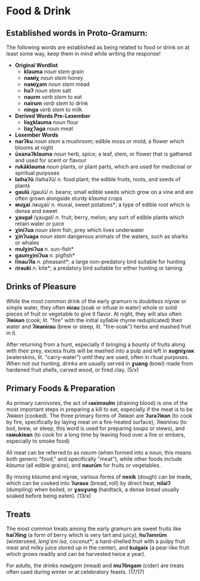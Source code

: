 # Food & Drink

## Established words in Proto-Gramurn:

The following words are established as being related to food or drink on at least some way, keep them in mind while writing the response!

+ **Original Wordlist**
  + **klauma** _noun stem_ grain
  + **naмiχ** _noun stem_ honey
  + **naмiχam** _noun stem_ mead
  + **huʔ** _noun stem_ salt
  + **nauɾm** _verb stem_ to eat
  + **nairum** _verb stem_ to drink
  + **ninga** _verb stem_ to milk
+ **Derived Words Pre-Lexember**
  + **liaχklauma** _noun_ flour
  + **liaχʔaga** _noun_ meat
+ **Lexember Words**
+ **narʔku** _noun stem_ a mushroom; edible moss or mold; a flower which blooms at night
+ **ūxanaʔklauma** _noun_ herb, spice; a leaf, stem, or flower that is gathered and used for scent or flavour
+ **rukāklauma** _noun_ plants, or plant parts, which are used for medicinal or spiritual purposes
+ **laihaʔū** /laihaʔū/ _n._ food plant; the edible fruits, roots, and seeds of plants
+ **gaulū** /gaulū/ _n._ beans; small edible seeds which grow on a vine and are often grown alongside sturdy *klauma* crops
+ **мuχai** /мuχai/ _n._ muxai, sweet potatoes\*; a type of edible root which is dense and sweet
+ **χaugal** /χaugal/ _n._ fruit, berry, melon; any sort of edible plants which retain water or juice
+ **χiniʔua** _noun stem_ fish, prey which lives underwater
+ **χinʔuaga** _noun stem_ dangerous animals of the waters, such as sharks or whales
+ **mulχiniʔua** _n._ sun-fish\*
+ **gaumχiniʔua** _n._ pigfish\*
+ **līnauʔla** _n._ pheasant\*; a large non-predatory bird suitable for hunting
+ **ɾiɾauki** _n._ kite\*; a predatory bird suitable for either hunting or taming

## Drinks of Pleasure

While the most common drink of the early gramurn is doubtless _niɣɾaк_ or simple water, they often **niɾau** (soak or infuse in water) whole or solid pieces of fruit or vegetable to give it flavor. At night, they will also often **ʔiʀiʀan** (cook; lit. "fire" with the initial syllable rhyme reduplicated) their water and **ʔiʀaniɾau** (brew or steep, lit. "fire-soak") herbs and mashed fruit in it.

After returning from a hunt, especially if bringing a bounty of fruits along with their prey, excess fruits will be mashed into a pulp and left in **xugniɣɾaк** (waterskins, lit. "carry-water") until they are used, often in ritual purposes. When not out hunting, drinks are usually served in **ɣuang** (bowl) made from hardened fruit shells, carved wood, or fired clay. (5/x)

## Primary Foods & Preparation

As primary carnivores, the act of **ɾaкimxulm** (draining blood) is one of the most important steps in preparing a kill to eat, especially if the meat is to be _ʔiʀiʀan_ (cooked). The three primary forms of _ʔiʀiʀan_ are **ʔuraʔiʀan** (to cook by fire, specifically by laying meat on a fire-heated surface), _ʔiʀaniɾau_ (to boil, brew, or steep, this word is used for preparing soups or stews), and **raмukiʀan** (to cook for a long time by leaving food over a fire or embers, especially to smoke food)

All meat can be referred to as _nauɾm_ (when formed into a noun, this means both generic "food," and specifically "meat"), while other foods include _klauma_ (all edible grains), and **naurūm** for fruits or vegetables.

By mixing _klauma_ and _niɣɾaк_, various forms of **nexik** (dough) can be made, which can be cooked into **ʔuraux** (bread, roll) by direct heat, **nilaiʔ** (dumpling) when boiled, or **ɣauɣung** (hardtack, a dense bread usually soaked before being eaten). (13/x)

## Treats

The most common treats among the early gramurn are sweet fruits like **haiʔling** (a form of berry which is very tart and juicy), **huʔamrūm** (winterseed, _leng'eni isa_, coconut\*; a hard-shelled fruit with a pulpy fruit meat and milky juice stored up in the center), and **kuigaix** (a pear-like fruit which grows readily and can be harvested twice a year).

For adults, the drinks _naмiχam_ (mead) and **muʔlingam** (cider) are treats often used during winter or at celebratory feasts. (17/17)

